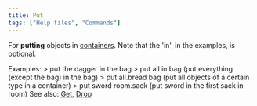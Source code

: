 ```yaml
---
title: Put
tags: ["Help files", "Commands"]
---
```

For **putting** objects in [containers](container "wikilink"). Note that
the 'in', in the examples, is optional.

Examples: \> put the dagger in the bag \> put all in bag (put everything
(except the bag) in the bag) \> put all.bread bag (put all objects of a
certain type in a container) \> put sword room.sack (put sword in the
first sack in room) See also: [Get](Get "wikilink"),
[Drop](Drop "wikilink")

